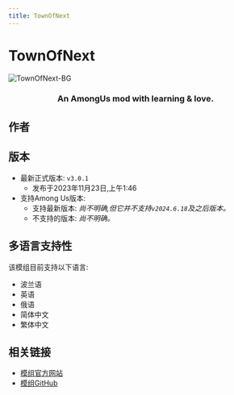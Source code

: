 ```yaml
---
title: TownOfNext
---
```

# TownOfNext
![TownOfNext-BG](https://cn-sy1.rains3.com/xtremewave/TownOfNext.jpg)

<div align="center">
<h3>An AmongUs mod with learning & love.</h3>
</div>

<script setup>
import { VPTeamMembers } from 'vitepress/theme'

const members = [
  {
    avatar: 'https://cn-sy1.rains3.com/xtremewave/KARPED1EM.png',
    name: 'KARPED1EM',
    title: '开发者',
    links: [
      { icon: 'github', link: 'https://github.com/KARPED1EM' },
    ]
  }
]

</script>

## 作者

<div align="center">
<VPTeamMembers size="small" :members="members" />
</div>

## 版本
- 最新正式版本: `v3.0.1`
  - 发布于2023年11月23日,上午1:46
- 支持Among Us版本:
    - 支持最新版本: *尚不明确,但它并不支持`v2024.6.18`及之后版本。*
    - 不支持的版本: *尚不明确。*

## 多语言支持性
该模组目前支持以下语言:
- 波兰语
- 英语
- 俄语
- 简体中文
- 繁体中文

## 相关链接

- [模组官方网站](https://tonx.cc)
- [模组GitHub](https://github.com/KARPED1EM/TownOfNext)